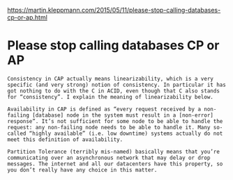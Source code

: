 https://martin.kleppmann.com/2015/05/11/please-stop-calling-databases-cp-or-ap.html

# Please stop calling databases CP or AP



    Consistency in CAP actually means linearizability, which is a very specific (and very strong) notion of consistency. In particular it has got nothing to do with the C in ACID, even though that C also stands for “consistency”. I explain the meaning of linearizability below.

    Availability in CAP is defined as “every request received by a non-failing [database] node in the system must result in a [non-error] response”. It’s not sufficient for some node to be able to handle the request: any non-failing node needs to be able to handle it. Many so-called “highly available” (i.e. low downtime) systems actually do not meet this definition of availability.

    Partition Tolerance (terribly mis-named) basically means that you’re communicating over an asynchronous network that may delay or drop messages. The internet and all our datacenters have this property, so you don’t really have any choice in this matter.
